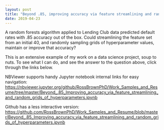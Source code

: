 ```yaml
---
layout: post
title: "Beyond .85, improving accuracy via feature streamlining and random hyperparameter grids"
date: 2019-04-23
---
```


A random forests algorithm applied to Lending Club data predicted default rates with .85 accuracy out of the box. Could streamlining the feature set from an initial 40, and randomly sampling grids of hyperparameter values, maintain or improve that accuracy?

This is an extensive example of my work on a data science project, soup to nuts. To see what I can do, and see the answer to the question above, click through the links below.

NBViewer supports handy Jupyter notebook internal links for easy navigation:
https://nbviewer.jupyter.org/github/RossBrownPhD/Work_Samples_and_Resume/tree/master/Beyond_.85_Improving_accuracy_via_feature_streamlining_and_random_grids_of_hyperparameters.ipynb

Github has a less interactive version:
https://github.com/RossBrownPhD/Work_Samples_and_Resume/blob/master/Beyond_.85_Improving_accuracy_via_feature_streamlining_and_random_grids_of_hyperparameters.ipynb
